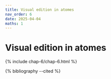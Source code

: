 ```yaml
---
title: Visual edition in atomes
nav_order: 6
date: 2025-04-04
maths: 1
---
```


# Visual edition in atomes

{% include chap-6/chap-6.html %}

{% bibliography --cited %}
